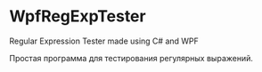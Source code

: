 # WpfRegExpTester
Regular Expression Tester made using C# and WPF

Простая программа для тестирования регулярных выражений.
